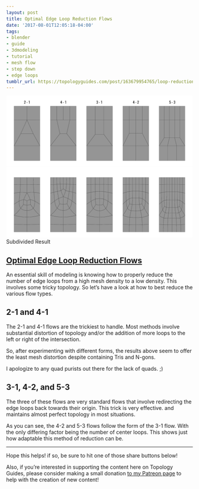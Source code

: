 ```yaml
---
layout: post
title: Optimal Edge Loop Reduction Flows
date: '2017-08-01T12:05:18-04:00'
tags:
- blender
- guide
- 3dmodeling
- tutorial
- mesh flow
- step down
- edge loops
tumblr_url: https://topologyguides.com/post/163679954765/loop-reduction
---
```

 ![image](/assets/img/163679954765_0.png)  
 ![image](/assets/img/163679954765_1.png)  
Subdivided Result  

## **[Optimal Edge Loop Reduction Flows](http://topologyguides.com/2020/05/23/2017-08-01-loop-reduction.html)**

An essential skill of modeling is knowing how to properly reduce&nbsp;the number of edge loops from a high mesh density to a low density. This involves some tricky topology. So let’s have a look at how to best reduce the various flow types.

## 2-1 and 4-1

The 2-1 and 4-1 flows are the trickiest to handle. Most methods involve substantial distortion of topology and/or the addition of more loops to the left or right of the intersection.&nbsp;

So, after experimenting with different forms, the results above seem to offer the least mesh distortion despite containing Tris&nbsp;and N-gons.&nbsp;

I apologize to any quad purists out there for the lack of quads. ;)

## 3-1, 4-2, and 5-3

The three of these flows are very standard flows that involve&nbsp;redirecting the edge loops back towards their origin. This trick is very effective. and maintains almost perfect topology in most situations.&nbsp;

As you can see, the 4-2 and 5-3 flows follow the form of the 3-1 flow. With the only differing factor being the number of center loops. This shows just how adaptable&nbsp;this method of reduction&nbsp;can be.&nbsp;



* * *


Hope this helps! if so, be sure to hit one of those share buttons below!

Also, if you’re interested in supporting the content here on Topology Guides, please consider making a small donation [to my Patreon page](https://www.patreon.com/johnson)&nbsp;to help with the creation of new content!
